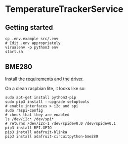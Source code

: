 # TemperatureTrackerService
## Getting started
```
cp .env.example src/.env
# Edit .env appropriately
virualenv -p python3 env
start.sh
```
## BME280
Install the [requirements](https://learn.adafruit.com/circuitpython-on-raspberrypi-linux/installing-circuitpython-on-raspberry-pi)
and the [driver](https://learn.adafruit.com/adafruit-bme280-humidity-barometric-pressure-temperature-sensor-breakout/python-circuitpython-test).

On a clean raspbian lite, it looks like so:

```
sudo apt-get install python3-pip
sudo pip3 install --upgrade setuptools
# enable interfaces > i2c and spi
sudo raspi-config
# check that they are enabled
ls /dev/i2c* /dev/spi*
# returns /dev/i2c-1 /dev/spidev0.0 /dev/spidev0.1
pip3 install RPI.GPIO
pip3 install adafruit-blinka
pip3 install adafruit-circuitpython-bme280

```
